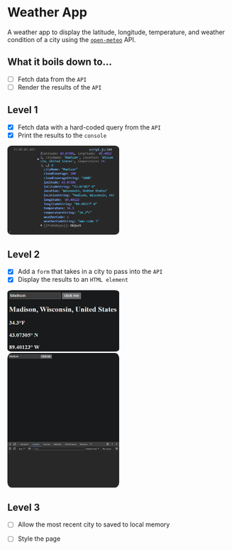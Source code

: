 # Weather App

A weather app to display the latitude, longitude, temperature, and weather condition of a city using the [`open-meteo`](https://open-meteo.com/) API.

## What it boils down to...
- [ ] Fetch data from the `API`
- [ ] Render the results of the `API`

## Level 1
- [x] Fetch data with a hard-coded query from the `API` 
- [x] Print the results to the `console`

<picture>
    <img alt="Console results for Madison query" src="./assets/images/Madison_Console.png" width=50% height=50% style="border-radius:4%">
</picture>


## Level 2
- [x] Add a `form` that takes in a city to pass into the `API`
- [x] Display the results to an `HTML element`

<picture>
    <img alt="Webpage results for Madison query" src="./assets/images/Madison_Webpage.png" width=50% height=50% style="border-radius:4%">
</picture>

<picture>
    <img alt="GIF of both webpage and console results for Madison, Anchorage, and Edison" src="./assets/images/City_Demo.gif" width=50% height=50% style="border-radius:4%">
</picture>

## Level 3
- [ ] Allow the most recent city to saved to local memory
- [ ] Style the page

